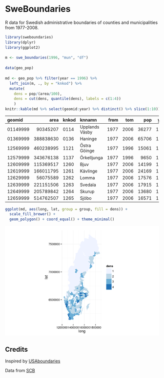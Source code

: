 SweBoundaries
=============

R data for Swedish administrative boundaries of counties and municipalities from 1977-2008.

``` r
library(sweboundaries)
library(dplyr)
library(ggplot2)

m <- swe_boundaries(1996, "mun", "df")

data(geo_pop)

md <- geo_pop %>% filter(year == 1996) %>% 
  left_join(m, ., by = "knkod") %>% 
  mutate(
    dens = pop/(area/100),
    dens = cut(dens, quantile(dens), labels = c(1:4))
    )
knitr::kable(md %>% select(geomid:year) %>% distinct() %>% slice(1:10))
```

| geomid   |       area| knkod | knnamn         |  from|   tom|    pop|  year|
|:---------|----------:|:------|:---------------|-----:|-----:|------:|-----:|
| 01149999 |   90345207| 0114  | Upplands Väsby |  1977|  2006|  36277|  1996|
| 01369999 |  388838630| 0136  | Haninge        |  1977|  2006|  65706|  1996|
| 12569999 |  460238995| 1121  | Östra Göinge   |  1977|  1996|  15061|  1996|
| 12579999 |  343676138| 1137  | Örkelljunga    |  1977|  1996|   9650|  1996|
| 12609999 |  115369517| 1260  | Bjuv           |  1977|  2006|  14199|  1996|
| 12619999 |  166011795| 1261  | Kävlinge       |  1977|  2006|  24169|  1996|
| 12629999 |   56075589| 1262  | Lomma          |  1977|  2006|  17576|  1996|
| 12639999 |  221151506| 1263  | Svedala        |  1977|  2006|  17915|  1996|
| 12649999 |  205789842| 1264  | Skurup         |  1977|  2006|  13680|  1996|
| 12659999 |  514762507| 1265  | Sjöbo          |  1977|  2006|  16571|  1996|

``` r
ggplot(md, aes(long, lat, group = group, fill = dens)) +
  scale_fill_brewer() +
  geom_polygon() + coord_equal() + theme_minimal()
```

![](README_files/figure-markdown_github/example_map-1.png)

Credits
-------

Inspired by [USAboundaries](https://github.com/ropensci/USAboundaries)

Data from [SCB](http://www.gis.scb.se/how/PXmap1/index.asp)
